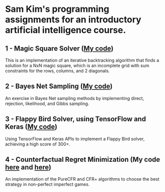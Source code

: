 # Sam Kim's programming assignments for an introductory artificial intelligence course.

## 1 - Magic Square Solver ([My code](./1_magic_square_solver/magic.py))

This is an implementation of an iterative backtracking algorithm that finds a solution for a NxN magic square, which is an incomplete grid with sum constraints for the rows, columns, and 2 diagonals.

## 2 - Bayes Net Sampling ([My code](./2_bayes_net_sampling/sampling.py))

An exercise in Bayes Net sampling methods by implementing direct, rejection, likelihood, and Gibbs sampling.

## 3 - Flappy Bird Solver, using TensorFlow and Keras ([My code](./3_flappy_bird_solver/RL.py))

Using TensorFlow and Keras APIs to implement a Flappy Bird solver, achieving a high score of 300+.

## 4 - Counterfactual Regret Minimization (My code [here](./4_counterfactual_regret_minimization/mccfr.py) and [here](./4_counterfactual_regret_minimization/cfr_plus.py))

An implementation of the PureCFR and CFR+ algorithms to choose the best strategy in non-perfect imperfect games.